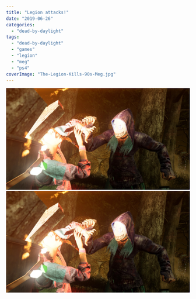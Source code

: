 ```yaml
---
title: "Legion attacks!"
date: "2019-06-26"
categories: 
  - "dead-by-daylight"
tags: 
  - "dead-by-daylight"
  - "games"
  - "legion"
  - "meg"
  - "ps4"
coverImage: "The-Legion-Kills-90s-Meg.jpg"
---
```


[![](images/The-Legion-Kills-90s-Meg.jpg)](images/The-Legion-Kills-90s-Meg.jpg)
[![](images/The-Legion-Kills-90s-Meg.jpg)](images/The-Legion-Kills-90s-Meg.jpg)
